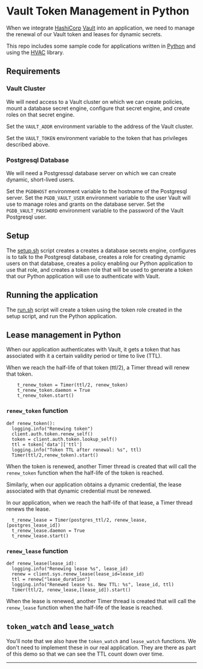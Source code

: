 # Vault Token Management in Python

When we integrate [HashiCorp](https://hashicorp.com) [Vault](https://vaultproject.io) into an application, we need to manage the renewal of our Vault token and leases for dynamic secrets.

This repo includes some sample code for applications written in [Python](https://www.python.org/) and using the [HVAC](https://hvac.readthedocs.io/en/stable/overview.html) library.

## Requirements

### Vault Cluster

We will need access to a Vault cluster on which we can create policies, mount a database secret engine, configure that secret engine, and create roles on that secret engine.

Set the `VAULT_ADDR` environment variable to the address of the Vault cluster.

Set the `VAULT_TOKEN` environment variable to the token that has privileges described above.

### Postgresql Database

We will need a Postgressql database server on which we can create dynamic, short-lived users.

Set the `PGDBHOST` environment variable to the hostname of the Postgresql server.
Set the `PGDB_VAULT_USER` environment variable to the user Vault will use to manage roles and grants on the database server.
Set the `PGDB_VAULT_PASSWORD` environment variable to the password of the Vault Postgresql user.

## Setup

The [setup.sh](setup.sh) script creates a creates a database secrets engine, configures is to talk to the Postgresql database, creates a role for creating dynamic users on that database, creates a policy enabling our Python application to use that role, and creates a token role that will be used to generate a token that our Python application will use to authenticate with Vault.

## Running the application

The [run.sh](run.sh) script will create a token using the token role created in the setup script, and run the Python application.

## Lease management in Python

When our application authenticates with Vault, it gets a token that has associated with it a certain validity period or time to live (TTL).

When we reach the half-life of that token (ttl/2), a Timer thread will renew that token.

```
    t_renew_token = Timer(ttl/2, renew_token)
    t_renew_token.daemon = True
    t_renew_token.start()
```

### `renew_token` function
```
def renew_token():
  logging.info("Renewing token")
  client.auth.token.renew_self()
  token = client.auth.token.lookup_self()
  ttl = token['data']['ttl']
  logging.info("Token TTL after renewal: %s", ttl)
  Timer(ttl/2,renew_token).start()
```

When the token is renewed, another Timer thread is created that will call the `renew_token` function when the half-life of the token is reached.

Similarly, when our application obtains a dynamic credential, the lease associated with that dynamic credential must be renewed. 

In our application, when we reach the half-life of that lease, a Timer thread renews the lease.

```
  t_renew_lease = Timer(postgres_ttl/2, renew_lease, [postgres_lease_id])
  t_renew_lease.daemon = True
  t_renew_lease.start()
```

### `renew_lease` function

```
def renew_lease(lease_id):
  logging.info("Renewing lease %s", lease_id)
  renew = client.sys.renew_lease(lease_id=lease_id)
  ttl = renew["lease_duration"]
  logging.info("Renewed lease %s. New TTL: %s", lease_id, ttl)
  Timer(ttl/2, renew_lease,[lease_id]).start()
```

When the lease is renewed, another Timer thread is created that will call the `renew_lease` function when the half-life of the lease is reached.

## `token_watch` and `lease_watch`

You'll note that we also have the `token_watch` and `lease_watch` functions. We don't need to implement these in our real application. They are there as part of this demo so that we can see the TTL count down over time.

---
